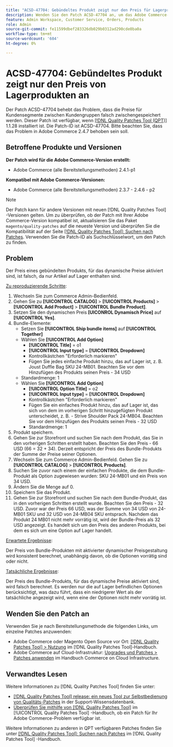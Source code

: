 ```yaml
---
title: "ACSD-47704: Gebündeltes Produkt zeigt nur den Preis für Lagerprodukte an."
description: Wenden Sie den Patch ACSD-47704 an, um das Adobe Commerce-Problem zu beheben, bei dem ein gebündeltes Produkt nur den Preis von in Lagerprodukten anzeigt.
feature: Admin Workspace, Customer Service, Orders, Products
role: Admin
source-git-commit: fe11599dbef283326db029b0312ad290cde0ba0a
workflow-type: tm+mt
source-wordcount: '604'
ht-degree: 0%

---
```


# ACSD-47704: Gebündeltes Produkt zeigt nur den Preis von Lagerprodukten an

Der Patch ACSD-47704 behebt das Problem, dass die Preise für Kundensegmente zwischen Kundengruppen falsch zwischengespeichert werden. Dieser Patch ist verfügbar, wenn [[!DNL Quality Patches Tool (QPT)]](https://experienceleague.adobe.com/en/docs/commerce-knowledge-base/kb/announcements/commerce-announcements/magento-quality-patches-released-new-tool-to-self-serve-quality-patches) 1.1.28 installiert ist. Die Patch-ID ist ACSD-47704. Bitte beachten Sie, dass das Problem in Adobe Commerce 2.4.7 behoben sein soll.

## Betroffene Produkte und Versionen

**Der Patch wird für die Adobe Commerce-Version erstellt:**

* Adobe Commerce (alle Bereitstellungsmethoden) 2.4.1-p1

**Kompatibel mit Adobe Commerce-Versionen:**

* Adobe Commerce (alle Bereitstellungsmethoden) 2.3.7 - 2.4.6 - p2

>[!NOTE]
>
>Der Patch kann für andere Versionen mit neuen [!DNL Quality Patches Tool] -Versionen gelten. Um zu überprüfen, ob der Patch mit Ihrer Adobe Commerce-Version kompatibel ist, aktualisieren Sie das Paket `magento/quality-patches` auf die neueste Version und überprüfen Sie die Kompatibilität auf der Seite [[!DNL Quality Patches Tool]: Suchen nach Patches](https://experienceleague.adobe.com/tools/commerce-quality-patches/index.html). Verwenden Sie die Patch-ID als Suchschlüsselwort, um den Patch zu finden.

## Problem

Der Preis eines gebündelten Produkts, für das dynamische Preise aktiviert sind, ist falsch, da nur Artikel auf Lager enthalten sind.

<u>Zu reproduzierende Schritte</u>:

1. Wechseln Sie zum Commerce Admin-Bedienfeld.
1. Gehen Sie zu **[!UICONTROL CATALOG]** > **[!UICONTROL Products]** > **[!UICONTROL Add Product]** > **[!UICONTROL Bundle Product]**.
1. Setzen Sie den dynamischen Preis **[UICONROL Dynamisch Price]** auf **[!UICONTROL Yes]**.
1. Bundle-Elemente:
   * Setzen Sie **[!UICONTROL Ship bundle items]** auf **[!UICONTROL Together]**
   * Wählen Sie **[!UICONTROL Add Option]**
      * **[!UICONTROL Title]** = o1
      * **[!UICONTROL Input type]** = **[!UICONTROL Dropdown]**
      * Kontrollkästchen &quot;Erforderlich markieren&quot;
      * Fügen Sie jedes einfache Produkt hinzu, das auf Lager ist, z. B. Joust Duffle Bag SKU 24-MB01. Beachten Sie vor dem Hinzufügen des Produkts seinen Preis - 34 USD
   * Standardmenge: 1
   * Wählen Sie **[!UICONTROL Add Option]**
      * **[!UICONTROL Option Title]** = o2
      * **[!UICONTROL Input type]** = **[!UICONTROL Dropdown]**
      * Kontrollkästchen &quot;Erforderlich markieren&quot;
      * Fügen Sie ein einfaches Produkt hinzu, das auf Lager ist, das sich von dem im vorherigen Schritt hinzugefügten Produkt unterscheidet, z. B. - Strive Shoulder Pack 24-MB04. Beachten Sie vor dem Hinzufügen des Produkts seinen Preis - 32 USD
      * Standardmenge: 1
1. Produkt speichern.
1. Gehen Sie zur Storefront und suchen Sie nach dem Produkt, das Sie in den vorherigen Schritten erstellt haben. Beachten Sie den Preis - 66 USD
(66 = 32 + 34).
Derzeit entspricht der Preis des Bundle-Produkts der Summe der Preise seiner Optionen.
1. Wechseln Sie zum Commerce Admin-Bedienfeld. Gehen Sie zu **[!UICONTROL CATALOG]** > **[!UICONTROL Products]**.
1. Suchen Sie zuvor nach einem der einfachen Produkte, die dem Bundle-Produkt als Option zugewiesen wurden:
SKU 24-MB01 und ein Preis von 34 USD.
1. Ändern Sie die Menge auf 0.
1. Speichern Sie das Produkt.
1. Gehen Sie zur Storefront und suchen Sie nach dem Bundle-Produkt, das in den vorherigen Schritten erstellt wurde. Beachten Sie den Preis - 32 USD. Zuvor war der Preis 66 USD, was der Summe von 34 USD von 24-MB01 SKU und 32 USD von 24-MB04 SKU entsprach. Nachdem das Produkt 24 MB01 nicht mehr vorrätig ist, wird der Bundle-Preis als 32 USD angezeigt. Es handelt sich um den Preis des anderen Produkts, bei dem es sich um eine Option auf Lager handelt.

<u>Erwartete Ergebnisse</u>:

Der Preis von Bundle-Produkten mit aktivierter dynamischer Preisgestaltung wird konsistent berechnet, unabhängig davon, ob die Optionen vorrätig sind oder nicht.

<u>Tatsächliche Ergebnisse</u>:

Der Preis des Bundle-Produkts, für das dynamische Preise aktiviert sind, wird falsch berechnet. Es werden nur die auf Lager befindlichen Optionen berücksichtigt, was dazu führt, dass ein niedrigerer Wert als der tatsächliche angezeigt wird, wenn eine der Optionen nicht mehr vorrätig ist.

## Wenden Sie den Patch an

Verwenden Sie je nach Bereitstellungsmethode die folgenden Links, um einzelne Patches anzuwenden:

* Adobe Commerce oder Magento Open Source vor Ort: [[!DNL Quality Patches Tool] > Nutzung](/help/tools/quality-patches-tool/usage.md) im [!DNL Quality Patches Tool]-Handbuch.
* Adobe Commerce auf Cloud-Infrastruktur: [Upgrades und Patches > Patches anwenden](https://experienceleague.adobe.com/docs/commerce-cloud-service/user-guide/develop/upgrade/apply-patches.html) im Handbuch Commerce on Cloud Infrastructure.

## Verwandtes Lesen

Weitere Informationen zu [!DNL Quality Patches Tool] finden Sie unter:

* [[!DNL Quality Patches Tool] release: ein neues Tool zur Selbstbedienung von Qualitäts-Patches](https://experienceleague.adobe.com/en/docs/commerce-knowledge-base/kb/announcements/commerce-announcements/magento-quality-patches-released-new-tool-to-self-serve-quality-patches) in der Support-Wissensdatenbank.
* [Überprüfen Sie mithilfe von  [!DNL Quality Patches Tool]](/help/tools/quality-patches-tool/patches-available-in-qpt/check-patch-for-magento-issue-with-magento-quality-patches.md) im [!UICONTROL Quality Patches Tool] -Handbuch, ob ein Patch für Ihr Adobe Commerce-Problem verfügbar ist.


Weitere Informationen zu anderen in QPT verfügbaren Patches finden Sie unter [[!DNL Quality Patches Tool]: Suchen nach Patches](https://experienceleague.adobe.com/tools/commerce-quality-patches/index.html) im [!DNL Quality Patches Tool] -Handbuch.
